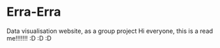 # Erra-Erra
Data visualisation website, as a group project
Hi everyone, this is a read me!!!!!!! :D :D :D
